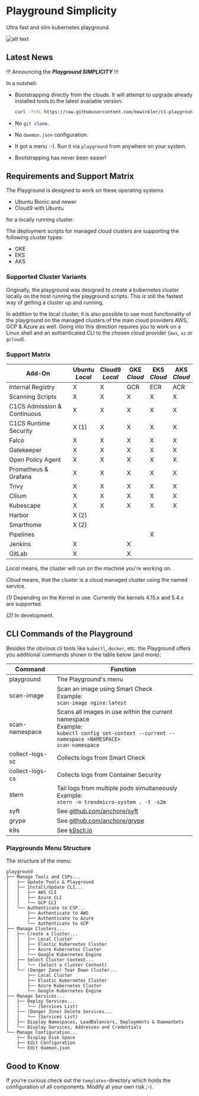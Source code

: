 # Playground Simplicity

Ultra fast and slim kubernetes playground.

![alt text](https://raw.githubusercontent.com/mawinkler/c1-playground/master/images/video-bootstrap.gif "bootstrap")

## Latest News

!!! Announcing the ***Playground SIMPLICITY*** !!!

In a nutshell:

- Bootstrapping directly from the clouds. It will attempt to upgrade already installed tools to the latest available version.  

  ```sh
  curl -fsSL https://raw.githubusercontent.com/mawinkler/c1-playground/master/bin/playground | bash
  ```

- No `git clone`.
- No `daemon.json` configuration.
- It got a menu :-). Run it via `playground` from anywhere on your system.
- Bootstrapping has never been easier!

## Requirements and Support Matrix

The Playground is designed to work on these operating systems

- Ubuntu Bionic and newer
- Cloud9 with Ubuntu

for a locally running cluster.

The deployment scripts for managed cloud clusters are supporting the following cluster types:

- GKE
- EKS
- AKS

### Supported Cluster Variants

Originally, the playground was designed to create a kubernetes cluster locally on the host running the playground scripts. This is still the fastest way of getting a cluster up and running.

In addition to the local cluster, it is also possible to use most functionality of the playground on the managed clusters of the main cloud providers AWS, GCP & Azure as well. Going into this direction requires you to work on a Linux shell and an authenticated CLI to the chosen cloud provider (`aws`, `az` or `gcloud`).

### Support Matrix

Add-On | **Ubuntu**<br>*Local* | **Cloud9**<br>*Local* | GKE<br>*Cloud* | EKS<br>*Cloud* | AKS<br>*Cloud*
------ | ------ | ----- | --- | --- | ---
Internal Registry | X | X | GCR | ECR | ACR
Scanning Scripts | X |X | X | X | X
C1CS Admission & Continuous | X | X | X | X | X
C1CS Runtime Security | X (1) | X | X | X | X
Falco | X | X | X | X | X | X
Gatekeeper | X |X | X | X | X | X
Open Policy Agent | X | X | X | X | X | X
Prometheus & Grafana | X | X | X | X | X | X
Trivy | X | X | X | X | X | X
Cilium | X | X | X | X | X
Kubescape | X | X | X | X | X | X
Harbor | X (2) | | | | | |
Smarthome | X (2) | | | | | |
Pipelines | | | | X | |
Jenkins | X | | X | | | |
GitLab | X | | X | | | |

*Local* means, the cluster will run on the machine you're working on.

*Cloud* means, that the cluster is a cloud managed cluster using the named service.

*(1)* Depending on the Kernel in use. Currently the kernels 4.15.x and 5.4.x are supported.

*(2)* In development.

## CLI Commands of the Playground

Besides the obvious cli tools like `kubectl`, `docker`, etc. the Playground offers you additional commands shown in the table below (and more):

Command | Function
------- | --------
playground | The Playground's menu
scan-image | Scan an image using Smart Check<br>Example:<br>`scan-image nginx:latest`
scan-namespace | Scans all images in use within the current namespace<br>Example:<br>`kubectl config set-context --current --namespace <NAMESPACE>`<br>`scan-namespace`
collect-logs-sc | Collects logs from Smart Check
collect-logs-cs | Collects logs from Container Security
stern | Tail logs from multiple pods simultaneously<br>Example:<br>`stern -n trendmicro-system . -t -s2m`
syft | See [github.com/anchore/syft](https://github.com/anchore/syft)
grype | See [github.com/anchore/grype](https://github.com/anchore/grype)
k9s | See [k9scli.io](https://k9scli.io/)

### Playgrounds Menu Structure

The structure of the menu:


```
playground
├── Manage Tools and CSPs...
│   ├── Update Tools & Playground
│   ├── Install/Update CLI...
│   │   ├── AWS CLI
│   │   ├── Azure CLI
│   │   └── GCP CLI
│   └── Authenticate to CSP...
│       ├── Authenticate to AWS
│       ├── Authenticate to Azure
│       └── Authenticate to GCP
├── Manage Clusters...
│   ├── Create a Cluster...
│   │   ├── Local Cluster
│   │   ├── Elastic Kubernetes Cluster
│   │   ├── Azure Kubernetes Cluster
│   │   └── Google Kubernetes Engine
│   ├── Select Cluster Context...
│   │   └── (Select a Cluster Context)
│   └── (Danger Zone) Tear Down Cluster...
│       ├── Local Cluster
│       ├── Elastic Kubernetes Cluster
│       ├── Azure Kubernetes Cluster
│       └── Google Kubernetes Engine
├── Manage Services...
│   ├── Deploy Services...
│   │   └── (Services List)
│   ├── (Danger Zone) Delete Services...
│   │   └── (Services List)
│   ├── Display Namespaces, LoadBalancers, Deployments & DaemonSets
│   └── Display Services, Addresses and Credentials
└── Manage Configuration...
    ├── Display Disk Space
    ├── Edit Configuration
    └── Edit daemon.json
```

## Good to Know

If you're curious check out the `templates`-directory which holds the configuration of all components. Modify at your own risk ;-).
